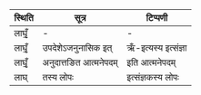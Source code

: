 | स्थिति | सूत्र | टिप्पणी |
| ----- | ------- | ------ |
| लाघृँ॒ | - | - |
| लाघृँ॒ | उपदेशेऽजनुनासिक इत् | ऋँ-इत्यस्य इत्संज्ञा |
| लाघृँ॒ | अनुदात्तङित आत्मनेपदम् | इति आत्मनेपदम् |
| लाघ् | तस्य लोपः | इत्संज्ञकस्य लोपः |
